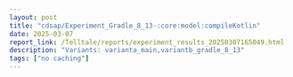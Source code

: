 ```yaml
---
layout: post
title: "cdsap/Experiment_Gradle_8_13-:core:model:compileKotlin"
date: 2025-03-07
report_link: /Telltale/reports/experiment_results_20250307165049.html
description: "Variants: varianta_main,variantb_gradle_8_13"
tags: ["no caching"]
---
```

